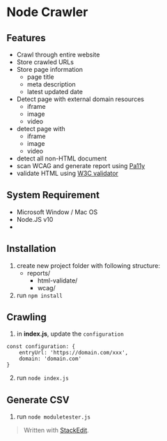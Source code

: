 # Node Crawler
## Features
- Crawl through entire website
- Store crawled URLs
- Store page information
	- page title
	- meta description
	- latest updated date
- Detect page with external domain resources
	- iframe
	- image
	- video
- detect page with
	- iframe
	- image
	- video
- detect all non-HTML document
- scan WCAG and generate report using [Pa11y](https://github.com/pa11y/pa11y)
- validate HTML using [W3C validator](https://validator.w3.org/)

## System Requirement
 - Microsoft Window / Mac OS
 - Node.JS v10
 - 

## Installation
1. create new project folder with following structure:
	- reports/
		- html-validate/
		- wcag/
2. run `npm install`

## Crawling
1. in **index.js**, update the `configuration`
```
const configuration: {
	entryUrl: 'https://domain.com/xxx',
	domain: 'domain.com'
}
```
2. run `node index.js`

## Generate CSV
1. run `node moduletester.js`
> Written with [StackEdit](https://stackedit.io/).
